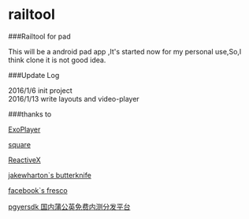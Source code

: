 # railtool
###Railtool for pad

This will be a android pad app ,It's started now for my personal use,So,I think clone it is not good idea.






###Update Log

2016/1/6 init project  
2016/1/13 write layouts and video-player





###thanks to 

[ExoPlayer](https://github.com/google/ExoPlayer)

[square](https://github.com/square)

[ReactiveX](https://github.com/ReactiveX)

[jakewharton`s butterknife](https://github.com/JakeWharton/butterknife)

[facebook`s fresco](https://github.com/facebook/fresco)

[pgyersdk 国内蒲公英免费内测分发平台](http://www.pgyer.com/)
